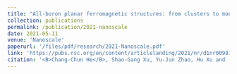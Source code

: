 ```yaml
---
title: "All-boron planar ferromagnetic structures: from clusters to monolayers"
collection: publications
permalink: /publication/2021-nanoscale
date: 2021-05-11
venue: 'Nanoscale'
paperurl: '/files/pdf/research/2021-Nanoscale.pdf'
link: 'https://pubs.rsc.org/en/content/articlelanding/2021/nr/d1nr00981h'
citation: '<B>Chang-Chun He</B>, Shao-Gang Xu, Yu-Jun Zhao, Hu Xu and  Xiao-Bao Yang  2021. &quot;All-boron planar ferromagnetic structures: from clusters to monolayers.&quot; <i>Nanoscale</i> 13, 9881-9887. doi.org/10.1039/D1NR00981H'
---
```

